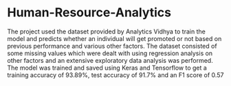 # Human-Resource-Analytics
The project used the dataset provided by Analytics Vidhya to train the model and predicts whether an individual will get promoted or not based on previous performance and various other factors. The dataset consisted of some missing values which were dealt with using regression analysis on other factors and an extensive exploratory data analysis was performed. The model was trained and saved using Keras and Tensorflow to get a training accuracy of 93.89%, test accuracy of 91.7% and an F1 score of 0.57
